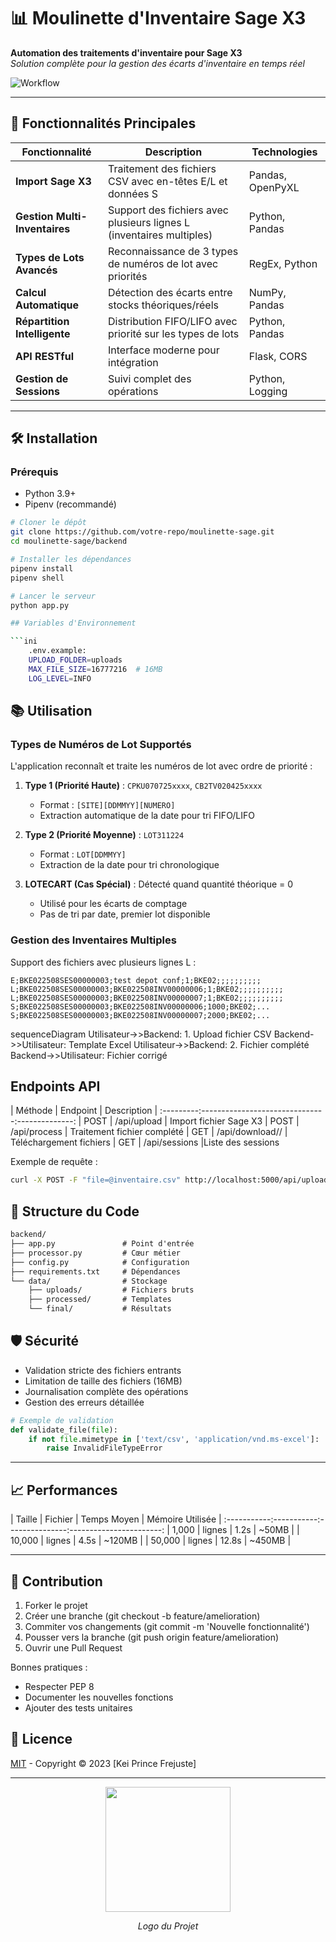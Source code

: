 # 📊 Moulinette d'Inventaire Sage X3

**Automation des traitements d'inventaire pour Sage X3**  
*Solution complète pour la gestion des écarts d'inventaire en temps réel*

![Workflow](https://i.imgur.com/JyR4YjX.png)

---

## 🚀 Fonctionnalités Principales

| Fonctionnalité | Description | Technologies |
|----------------|------------|--------------|
| **Import Sage X3** | Traitement des fichiers CSV avec en-têtes E/L et données S | Pandas, OpenPyXL |
| **Gestion Multi-Inventaires** | Support des fichiers avec plusieurs lignes L (inventaires multiples) | Python, Pandas |
| **Types de Lots Avancés** | Reconnaissance de 3 types de numéros de lot avec priorités | RegEx, Python |
| **Calcul Automatique** | Détection des écarts entre stocks théoriques/réels | NumPy, Pandas |
| **Répartition Intelligente** | Distribution FIFO/LIFO avec priorité sur les types de lots | Python, Pandas |
| **API RESTful** | Interface moderne pour intégration | Flask, CORS |
| **Gestion de Sessions** | Suivi complet des opérations | Python, Logging |

---

## 🛠 Installation

### Prérequis

- Python 3.9+
- Pipenv (recommandé)

```bash
# Cloner le dépôt
git clone https://github.com/votre-repo/moulinette-sage.git
cd moulinette-sage/backend

# Installer les dépendances
pipenv install
pipenv shell

# Lancer le serveur
python app.py

## Variables d'Environnement

```ini
    .env.example:
    UPLOAD_FOLDER=uploads
    MAX_FILE_SIZE=16777216  # 16MB
    LOG_LEVEL=INFO
```

## 📚 Utilisation

### Types de Numéros de Lot Supportés

L'application reconnaît et traite les numéros de lot avec ordre de priorité :

1. **Type 1 (Priorité Haute)** : `CPKU070725xxxx`, `CB2TV020425xxxx`
   - Format : `[SITE][DDMMYY][NUMERO]`
   - Extraction automatique de la date pour tri FIFO/LIFO

2. **Type 2 (Priorité Moyenne)** : `LOT311224`
   - Format : `LOT[DDMMYY]`
   - Extraction de la date pour tri chronologique

3. **LOTECART (Cas Spécial)** : Détecté quand quantité théorique = 0
   - Utilisé pour les écarts de comptage
   - Pas de tri par date, premier lot disponible

### Gestion des Inventaires Multiples

Support des fichiers avec plusieurs lignes L :
```csv
E;BKE022508SES00000003;test depot conf;1;BKE02;;;;;;;;;;
L;BKE022508SES00000003;BKE022508INV00000006;1;BKE02;;;;;;;;;;
L;BKE022508SES00000003;BKE022508INV00000007;1;BKE02;;;;;;;;;;
S;BKE022508SES00000003;BKE022508INV00000006;1000;BKE02;...
S;BKE022508SES00000003;BKE022508INV00000007;2000;BKE02;...
```

sequenceDiagram
    Utilisateur->>Backend: 1. Upload fichier CSV
    Backend->>Utilisateur: Template Excel
    Utilisateur->>Backend: 2. Fichier complété
    Backend->>Utilisateur: Fichier corrigé

## Endpoints API

| Méthode |             Endpoint          |	Description |
:---------:-------------------------------:--------------:
|  POST	  |          /api/upload          |	Import fichier Sage X3
|  POST	  |          /api/process         |	Traitement fichier complété
|  GET	  |  /api/download/<type>/<id>	  | Téléchargement fichiers
|  GET	  |        /api/sessions          |Liste des sessions

Exemple de requête :

```bash
curl -X POST -F "file=@inventaire.csv" http://localhost:5000/api/upload
```

## 🧩 Structure du Code

```txt
backend/
├── app.py               # Point d'entrée
├── processor.py         # Cœur métier
├── config.py            # Configuration
├── requirements.txt     # Dépendances
└── data/                # Stockage
    ├── uploads/         # Fichiers bruts
    ├── processed/       # Templates
    └── final/           # Résultats
```

## 🛡 Sécurité

- Validation stricte des fichiers entrants
- Limitation de taille des fichiers (16MB)
- Journalisation complète des opérations
- Gestion des erreurs détaillée

```python
# Exemple de validation
def validate_file(file):
    if not file.mimetype in ['text/csv', 'application/vnd.ms-excel']:
        raise InvalidFileTypeError
```

---

## 📈 Performances

|   Taille  | Fichier   |  Temps Moyen  |    Mémoire Utilisée   |
:-----------:-----------:---------------:-----------------------:
|   1,000   | lignes    |      1.2s     |       ~50MB           |
|   10,000  | lignes    |      4.5s     |       ~120MB          |
|   50,000  | lignes    |     12.8s     |       ~450MB          |

---

## 🤝 Contribution

1. Forker le projet
2. Créer une branche (git checkout -b feature/amelioration)
3. Commiter vos changements (git commit -m 'Nouvelle fonctionnalité')
4. Pousser vers la branche (git push origin feature/amelioration)
5. Ouvrir une Pull Request

Bonnes pratiques :

- Respecter PEP 8
- Documenter les nouvelles fonctions
- Ajouter des tests unitaires

## 📜 Licence

[MIT](https://opensource.org/licenses/MIT) - Copyright © 2023 [Kei Prince Frejuste]

---

<div align="center"> <img src="https://i.imgur.com/5Xw5r3a.png" width="200"> <p><em>Logo du Projet</em></p> </div>

